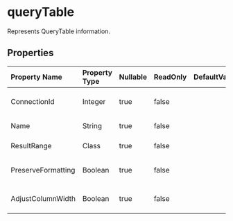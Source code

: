 # **queryTable**

Represents QueryTable information. 

## **Properties**

| Property Name | Property Type | Nullable |  ReadOnly | DefaultValue | Description | 
| :- | :- | :- |:- |  :- | :- |
|ConnectionId|Integer|true|false |  |Gets the connection id of the query table.|
|Name|String|true|false |  |Gets the name of querytable.|
|ResultRange|Class|true|false |  |Gets the range of the result.|
|PreserveFormatting|Boolean|true|false |  |Returns or sets the PreserveFormatting of the object.|
|AdjustColumnWidth|Boolean|true|false |  |Returns or sets the AdjustColumnWidth of the object.|

